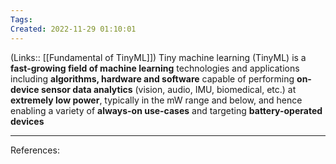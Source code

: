 ```yaml
---
Tags: 
Created: 2022-11-29 01:10:01
---
```

(Links:: [[Fundamental of TinyML]])
Tiny machine learning (TinyML) is a **fast-growing field of machine learning** technologies and applications including **algorithms, hardware and software** capable of performing **on-device sensor data analytics** (vision, audio, IMU, biomedical, etc.) at **extremely low power**, typically in the mW range and below, and hence enabling a variety of **always-on use-cases** and targeting **battery-operated devices**

---
References: